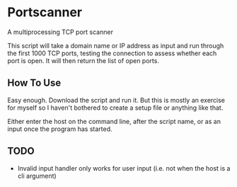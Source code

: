 # Portscanner
A multiprocessing TCP port scanner

This script will take a domain name or IP address as input and run through the first 1000 TCP ports, testing the connection to assess whether each port is open. It will then return the list of open ports.

## How To Use
Easy enough. Download the script and run it. But this is mostly an exercise for myself so I haven't bothered to create a setup file or anything like that.

Either enter the host on the command line, after the script name, or as an input once the program has started.

## TODO
* Invalid input handler only works for user input (i.e. not when the host is a cli argument)
